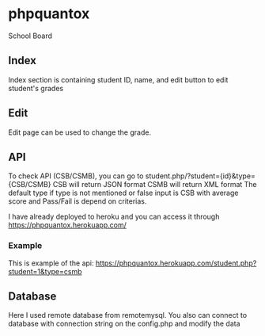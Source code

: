 # phpquantox
School Board

## Index
Index section is containing student ID, name, and edit button to edit student's grades

## Edit
Edit page can be used to change the grade.

## API
To check API (CSB/CSMB), you can go to student.php/?student={id}&type={CSB/CSMB}
CSB will return JSON format 
CSMB will return XML format
The default type if type is not mentioned or false input is CSB
with average score and Pass/Fail is depend on criterias.

I have already deployed to heroku and you can access it through 
https://phpquantox.herokuapp.com/

### Example
This is example of the api:
https://phpquantox.herokuapp.com/student.php?student=1&type=csmb


## Database
Here I used remote database from remotemysql. You also can connect to database with connection string on the config.php and modify the data
